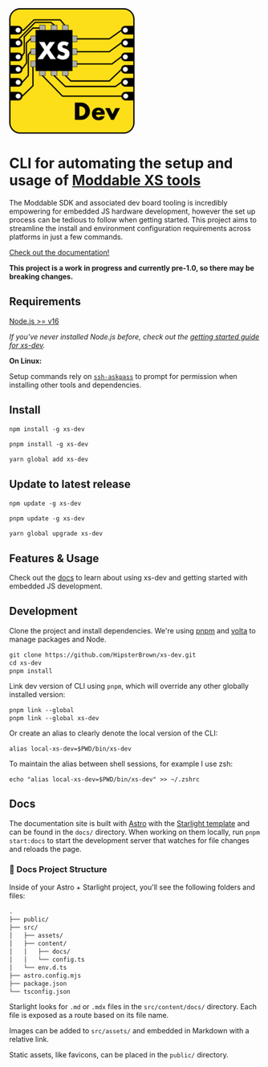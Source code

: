 <img src="./docs/src/assets/Logo.svg" alt="xs-dev logo" width="250" />

# CLI for automating the setup and usage of [Moddable XS tools](https://github.com/Moddable-OpenSource/moddable/blob/public/documentation/Moddable%20SDK%20-%20Getting%20Started.md)

The Moddable SDK and associated dev board tooling is incredibly empowering for embedded JS hardware development, however the set up process can be tedious to follow when getting started. This project aims to streamline the install and environment configuration requirements across platforms in just a few commands.

[Check out the documentation!](https://hipsterbrown.github.io/xs-dev/)

**This project is a work in progress and currently pre-1.0, so there may be breaking changes.**

## Requirements

[Node.js >= v16](https://nodejs.org/en/)

_If you've never installed Node.js before, check out the [getting started guide for xs-dev](https://hipsterbrown.github.io/xs-dev/guide/00-prepare#nodejs-package-manager-optional)._

**On Linux:**

Setup commands rely on [`ssh-askpass`](https://packages.ubuntu.com/bionic/ssh-askpass) to prompt for permission when installing other tools and dependencies.

## Install

```
npm install -g xs-dev
```

```
pnpm install -g xs-dev
```

```
yarn global add xs-dev
```

## Update to latest release

```
npm update -g xs-dev
```

```
pnpm update -g xs-dev
```

```
yarn global upgrade xs-dev
```

## Features & Usage

Check out the [docs](https://hipsterbrown.github.io/xs-dev/) to learn about using xs-dev and getting started with embedded JS development.

## Development

Clone the project and install dependencies. We're using [pnpm](https://pnpm.io/) and [volta](https://volta.sh/) to manage packages and Node.

```
git clone https://github.com/HipsterBrown/xs-dev.git
cd xs-dev
pnpm install
```

Link dev version of CLI using `pnpm`, which will override any other globally installed version:

```
pnpm link --global
pnpm link --global xs-dev
```

Or create an alias to clearly denote the local version of the CLI:

```
alias local-xs-dev=$PWD/bin/xs-dev
```

To maintain the alias between shell sessions, for example I use zsh:

```
echo "alias local-xs-dev=$PWD/bin/xs-dev" >> ~/.zshrc
```

## Docs

The documentation site is built with [Astro](https://astro.build) with the [Starlight template](https://starlight.astro.build/) and can be found in the `docs/` directory. When working on them locally, run `pnpm start:docs` to start the development server that watches for file changes and reloads the page.

### 🚀 Docs Project Structure

Inside of your Astro + Starlight project, you'll see the following folders and files:

```
.
├── public/
├── src/
│   ├── assets/
│   ├── content/
│   │   ├── docs/
│   │   └── config.ts
│   └── env.d.ts
├── astro.config.mjs
├── package.json
└── tsconfig.json
```

Starlight looks for `.md` or `.mdx` files in the `src/content/docs/` directory. Each file is exposed as a route based on its file name.

Images can be added to `src/assets/` and embedded in Markdown with a relative link.

Static assets, like favicons, can be placed in the `public/` directory.
